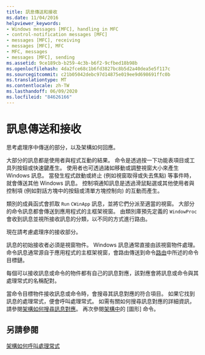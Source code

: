 ```yaml
---
title: 訊息傳送和接收
ms.date: 11/04/2016
helpviewer_keywords:
- Windows messages [MFC], handling in MFC
- control-notification messages [MFC]
- messages [MFC], receiving
- messages [MFC], MFC
- MFC, messages
- messages [MFC], sending
ms.assetid: 9ce189cb-b259-4c3b-b6f2-9cfbed18b98b
ms.openlocfilehash: 4da2fce68c1b6fd3827bc8b5d2a40dea5e5f117c
ms.sourcegitcommit: c21b05042debc97d14875e019ee9d698691ffc0b
ms.translationtype: MT
ms.contentlocale: zh-TW
ms.lasthandoff: 06/09/2020
ms.locfileid: "84626166"
---
```

# <a name="message-sending-and-receiving"></a>訊息傳送和接收

思考處理序中傳送的部分，以及架構如何回應。

大部分的訊息都是使用者與程式互動的結果。 命令是透過按一下功能表項目或工具列按鈕或快速鍵產生。 使用者也可透過諸如移動或調整視窗大小來產生 Windows 訊息。 當發生程式啟動或終止 (例如視窗取得或失去焦點) 等事件時，就會傳送其他 Windows 訊息。 控制項通知訊息是透過滑鼠點選或其他使用者與控制項 (例如對話方塊中的按鈕或清單方塊控制向) 的互動而產生。

類別的成員函式會抓取 `Run` `CWinApp` 訊息，並將它們分派至適當的視窗。 大部分的命令訊息都會傳送到應用程式的主框架視窗。 由類別庫預先定義的 `WindowProc` 會收到訊息並視所接收訊息的分類，以不同的方式進行路由。

現在請考慮處理序的接收部分。

訊息的初始接收者必須是視窗物件。 Windows 訊息通常直接由該視窗物件處理。 命令訊息通常源自于應用程式的主框架視窗，會路由傳送到命令[路由](command-routing.md)中所述的命令目標鏈。

每個可以接收訊息或命令的物件都有自己的訊息對應，該對應會將訊息或命令與其處理常式的名稱配對。

當命令目標物件接收訊息或命令時，會搜尋其訊息對應的符合項目。 如果它找到訊息的處理常式，便會呼叫處理常式。 如需有關如何搜尋訊息對應的詳細資訊，請參閱[架構如何搜尋訊息對應](how-the-framework-searches-message-maps.md)。 再次參閱[架構中](user-interface-objects-and-command-ids.md)的 [圖形] 命令。

## <a name="see-also"></a>另請參閱

[架構如何呼叫處理常式](how-the-framework-calls-a-handler.md)
